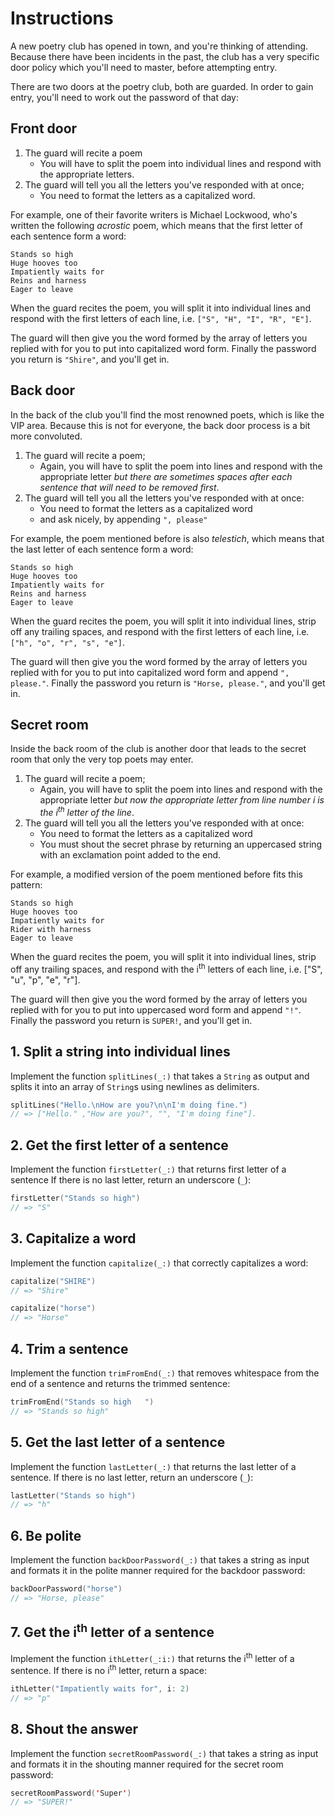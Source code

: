 # Instructions

A new poetry club has opened in town, and you're thinking of attending. Because there have been incidents in the past, the club has a very specific door policy which you'll need to master, before attempting entry.

There are two doors at the poetry club, both are guarded. In order to gain entry, you'll need to work out the password of that day:

## Front door

1. The guard will recite a poem
   - You will have to split the poem into individual lines and respond with the appropriate letters.
2. The guard will tell you all the letters you've responded with at once;
   - You need to format the letters as a capitalized word.

For example, one of their favorite writers is Michael Lockwood, who's written the following _acrostic_ poem, which means that the first letter of each sentence form a word:

```text
Stands so high
Huge hooves too
Impatiently waits for
Reins and harness
Eager to leave
```

When the guard recites the poem, you will split it into individual lines and respond with the first letters of each line, i.e. `["S", "H", "I", "R", "E"]`.

The guard will then give you the word formed by the array of letters you replied with for you to put into capitalized word form. Finally the password you return is `"Shire"`, and you'll get in.

## Back door

In the back of the club you'll find the most renowned poets, which is like the VIP area. Because this is not for everyone, the back door process is a bit more convoluted.

1. The guard will recite a poem;
   - Again, you will have to split the poem into lines and respond with the appropriate letter _but
     there are sometimes spaces after each sentence that will need to be removed first_.
2. The guard will tell you all the letters you've responded with at once:
   - You need to format the letters as a capitalized word
   - and ask nicely, by appending `", please"`

For example, the poem mentioned before is also _telestich_, which means that
the last letter of each sentence form a word:

```text
Stands so high
Huge hooves too
Impatiently waits for
Reins and harness
Eager to leave
```

When the guard recites the poem, you will split it into individual lines, strip off any trailing spaces, and respond with the first letters of each line, i.e. `["h", "o", "r", "s", "e"]`.

The guard will then give you the word formed by the array of letters you replied with for you to put into capitalized word form and append `", please."`. Finally the password you return is `"Horse, please."`, and you'll get in.

## Secret room

Inside the back room of the club is another door that leads to the secret room that only the very top poets may enter.

1. The guard will recite a poem;
   - Again, you will have to split the poem into lines and respond with the appropriate letter _but now the appropriate letter from line number i is the i<sup>th</sup> letter of the line_.
2. The guard will tell you all the letters you've responded with at once:
   - You need to format the letters as a capitalized word
   - You must shout the secret phrase by returning an uppercased string with an exclamation point added to the end.

For example, a modified version of the poem mentioned before fits this pattern:

```text
Stands so high
Huge hooves too
Impatiently waits for
Rider with harness
Eager to leave
```

When the guard recites the poem, you will split it into individual lines, strip off any trailing spaces, and respond with the i<sup>th</sup> letters of each line, i.e. ["S", "u", "p", "e", "r"].

The guard will then give you the word formed by the array of letters you replied with for you to put into uppercased word form and append `"!"`. Finally the password you return is `SUPER!`, and you'll get in.

## 1. Split a string into individual lines

Implement the function `splitLines(_:)` that takes a `String` as output and splits it into an array of `String`s using newlines as delimiters.

```swift
splitLines("Hello.\nHow are you?\n\nI'm doing fine.")
// => ["Hello." ,"How are you?", "", "I'm doing fine"].
```

## 2. Get the first letter of a sentence

Implement the function `firstLetter(_:)` that returns first letter of a sentence If there is no last letter, return an underscore (`_`):

```swift
firstLetter("Stands so high")
// => "S"
```

## 3. Capitalize a word

Implement the function `capitalize(_:)` that correctly capitalizes a word:

```swift
capitalize("SHIRE")
// => "Shire"

capitalize("horse")
// => "Horse"
```

## 4. Trim a sentence

Implement the function `trimFromEnd(_:)` that removes whitespace from the end of a sentence and returns the trimmed sentence:

```swift
trimFromEnd("Stands so high   ")
// => "Stands so high"
```

## 5. Get the last letter of a sentence

Implement the function `lastLetter(_:)` that returns the last letter of a sentence. If there is no last letter, return an underscore (`_`):

```swift
lastLetter("Stands so high")
// => "h"
```

## 6. Be polite

Implement the function `backDoorPassword(_:)` that takes a string as input and formats it in the polite manner required for the backdoor password:

```swift
backDoorPassword("horse")
// => "Horse, please"
```

## 7. Get the i<sup>th</sup> letter of a sentence

Implement the function `ithLetter(_:i:)` that returns the i<sup>th</sup> letter of a sentence. If there is no i<sup>th</sup> letter, return a space:

```swift
ithLetter("Impatiently waits for", i: 2)
// => "p"
```

## 8. Shout the answer

Implement the function `secretRoomPassword(_:)` that takes a string as input and formats it in the shouting manner required for the secret room password:

```swift
secretRoomPassword('Super')
// => "SUPER!"
```
